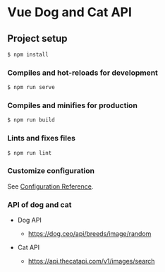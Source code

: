 # Vue Dog and Cat API

## Project setup
```bash
$ npm install
```

### Compiles and hot-reloads for development
```bash
$ npm run serve
```

### Compiles and minifies for production
```bash
$ npm run build
```

### Lints and fixes files
```bash
$ npm run lint
```

### Customize configuration
See [Configuration Reference](https://cli.vuejs.org/config/).

### API of dog and cat

- Dog API

    - https://dog.ceo/api/breeds/image/random

- Cat API

    - https://api.thecatapi.com/v1/images/search
